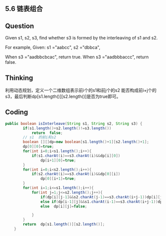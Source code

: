 ## 5.6 链表组合

## Question

Given s1, s2, s3, find whether s3 is formed by the interleaving of s1 and s2.

For example,
Given:
s1 ="aabcc",
s2 ="dbbca",

When s3 ="aadbbcbcac", return true.
When s3 ="aadbbbaccc", return false.

## Thinking

 利用动态规划，定义一个二维数组表示前i个的s1和前j个的s2 能否构成前i+j个的s3，最后判断dp[s1.length()][s2.length()]是否为true即可。

## Coding

```java
public boolean isInterleave(String s1, String s2, String s3) {
        if(s1.length()+s2.length()!=s3.length())
            return  false;
        // s1  的前i和s2
        boolean [][]dp=new boolean[s1.length()+1][s2.length()+1];
        dp[0][0]=true;
        for(int i=0;i<s1.length();i++){
            if(s1.charAt(i)==s3.charAt(i)&&dp[i][0])
                dp[i+1][0]=true;
        }
        for(int i=0;i<s2.length();i++){
            if(s2.charAt(i)==s3.charAt(i)&&dp[0][i])
                dp[0][i+1]=true;
        }
        for(int i=1;i<=s1.length();i++){
            for(int j=1;j<=s2.length();j++){
                if(dp[i][j-1]&&s2.charAt(j-1)==s3.charAt(i+j-1))dp[i][j]=true;
                else if(dp[i-1][j]&&s1.charAt(i-1)==s3.charAt(i+j-1))dp[i][j]=true;
                else  dp[i][j]=false;

            }
        }
        return  dp[s1.length()][s2.length()];
    }
```

